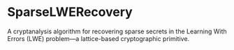 # SparseLWERecovery
A cryptanalysis algorithm for recovering sparse secrets in the Learning With Errors (LWE) problem—a lattice-based cryptographic primitive.
